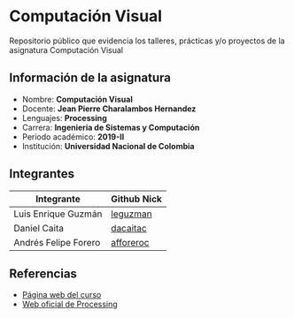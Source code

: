 # Computación Visual
Repositorio público que evidencia los talleres, prácticas y/o proyectos de la asignatura Computación Visual

## Información de la asignatura
* Nombre: **Computación Visual**
* Docente: **Jean Pierre Charalambos Hernandez**
* Lenguajes: **Processing**
* Carrera: **Ingenieria de Sistemas y Computación**
* Periodo académico: **2019-II**
* Institución: **Universidad Nacional de Colombia**

## Integrantes
| Integrante           | Github Nick  |
|----------------------|--------------|
| Luis Enrique Guzmán  | [leguzman](https://github.com/leguzman)|
| Daniel Caita         | [dacaitac](https://github.com/dacaitac)|
| Andrés Felipe Forero | [afforeroc](https://github.com/afforeroc)|

## Referencias
* [Página web del curso](https://visualcomputing.github.io/)
* [Web oficial de Processing](https://processing.org/)

